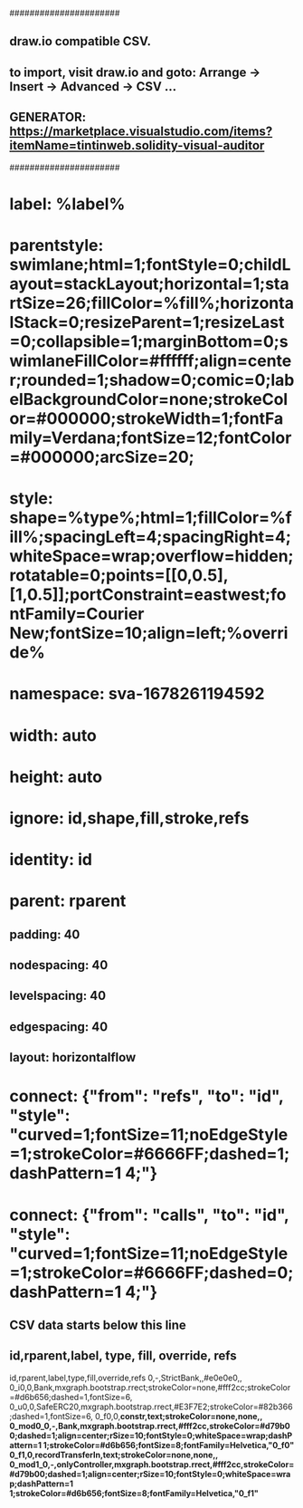 ######################
## draw.io compatible CSV.
##    to import, visit draw.io and goto: Arrange -> Insert -> Advanced -> CSV ... 
##
##
## GENERATOR: https://marketplace.visualstudio.com/items?itemName=tintinweb.solidity-visual-auditor
######################
# label: %label%
# parentstyle: swimlane;html=1;fontStyle=0;childLayout=stackLayout;horizontal=1;startSize=26;fillColor=%fill%;horizontalStack=0;resizeParent=1;resizeLast=0;collapsible=1;marginBottom=0;swimlaneFillColor=#ffffff;align=center;rounded=1;shadow=0;comic=0;labelBackgroundColor=none;strokeColor=#000000;strokeWidth=1;fontFamily=Verdana;fontSize=12;fontColor=#000000;arcSize=20;
# style: shape=%type%;html=1;fillColor=%fill%;spacingLeft=4;spacingRight=4;whiteSpace=wrap;overflow=hidden;rotatable=0;points=[[0,0.5],[1,0.5]];portConstraint=eastwest;fontFamily=Courier New;fontSize=10;align=left;%override%
# namespace: sva-1678261194592
# width: auto
# height: auto
# ignore: id,shape,fill,stroke,refs
# identity: id
# parent: rparent
## padding: 40
## nodespacing: 40
## levelspacing: 40
## edgespacing: 40
## layout: horizontalflow
# connect: {"from": "refs", "to": "id", "style": "curved=1;fontSize=11;noEdgeStyle=1;strokeColor=#6666FF;dashed=1;dashPattern=1 4;"}
# connect: {"from": "calls", "to": "id", "style": "curved=1;fontSize=11;noEdgeStyle=1;strokeColor=#6666FF;dashed=0;dashPattern=1 4;"}
## CSV data starts below this line
## id,rparent,label, type, fill, override, refs
id,rparent,label,type,fill,override,refs
0,-,StrictBank,,#e0e0e0,,
0_i0,0,Bank,mxgraph.bootstrap.rrect;strokeColor=none,#fff2cc;strokeColor=#d6b656;dashed=1,fontSize=6,
0_u0,0,SafeERC20,mxgraph.bootstrap.rrect,#E3F7E2;strokeColor=#82b366;dashed=1,fontSize=6,
0_f0,0,<b>__constr__<b>,text;strokeColor=none,none,,
0_mod0_0,-,Bank,mxgraph.bootstrap.rrect,#fff2cc,strokeColor=#d79b00;dashed=1;align=center;rSize=10;fontStyle=0;whiteSpace=wrap;dashPattern=1 1;strokeColor=#d6b656;fontSize=8;fontFamily=Helvetica,"0_f0"
0_f1,0,recordTransferIn,text;strokeColor=none,none,,
0_mod1_0,-,onlyController,mxgraph.bootstrap.rrect,#fff2cc,strokeColor=#d79b00;dashed=1;align=center;rSize=10;fontStyle=0;whiteSpace=wrap;dashPattern=1 1;strokeColor=#d6b656;fontSize=8;fontFamily=Helvetica,"0_f1"

